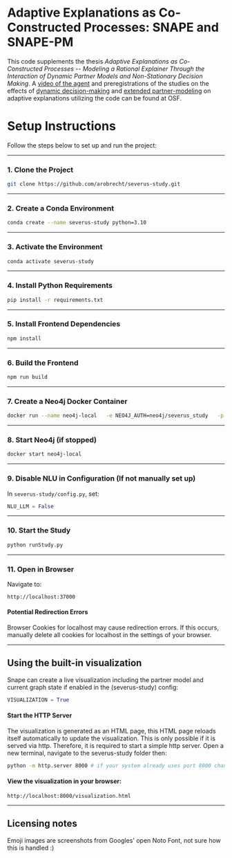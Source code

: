 # Adaptive Explanations as Co-Constructed Processes: SNAPE and SNAPE-PM
This code supplements the thesis _Adaptive Explanations as Co-Constructed Processes -- Modeling a Rational Explainer Through the Interaction of Dynamic Partner Models and Non-Stationary Decision Making_. A [video of the agent](https://doi.org/10.17605/OSF.IO/DAQV9) and preregistrations of the studies on the effects of [dynamic decision-making](https://doi.org/10.17605/OSF.IO/EBH27) and [extended partner-modeling](https://doi.org/10.17605/OSF.IO/DAQV9) on adaptive explanations utilizing the code can be found at OSF.


# Setup Instructions

Follow the steps below to set up and run the project:

---

### 1. Clone the Project
```bash
git clone https://github.com/arobrecht/severus-study.git
```

---

### 2. Create a Conda Environment
```bash
conda create --name severus-study python=3.10
```

---

### 3. Activate the Environment
```bash
conda activate severus-study
```

---

### 4. Install Python Requirements
```bash
pip install -r requirements.txt
```

---

### 5. Install Frontend Dependencies
```bash
npm install
```

---

### 6. Build the Frontend
```bash
npm run build
```

---

### 7. Create a Neo4j Docker Container
```bash
docker run --name neo4j-local   -e NEO4J_AUTH=neo4j/severus_study   -p 7474:7474 -p 7687:7687   neo4j:4.4.37
```

---

### 8. Start Neo4j (if stopped)
```bash
docker start neo4j-local
```

---

### 9. Disable NLU in Configuration (If not manually set up)
In `severus-study/config.py`, set:
```python
NLU_LLM = False
```

---

### 10. Start the Study
```bash
python runStudy.py
```

---

### 11. Open in Browser
Navigate to:
```
http://localhost:37000
```
#### Potential Redirection Errors
Browser Cookies for localhost may cause redirection errors. If this occurs, manually delete all cookies for localhost in the settings of your browser.


---
## Using the built-in visualization
Snape can create a live visualization including the partner model and current graph state if enabled in the (severus-study) config:
```py
VISUALIZATION = True
```
#### Start the HTTP Server
The visualization is generated as an HTML page, this HTML page reloads itself automatically to update the visualization.
This is only possible if it is served via http. Therefore, it is required to start a simple http server.
Open a new terminal, navigate to the severus-study folder then:
```sh
python -m http.server 8000 # if your system already uses port 8000 change this to an unused port
```
#### View the visualization in your browser:
```url
http://localhost:8000/visualization.html
```


---

## Licensing notes
Emoji images are screenshots from Googles' open Noto Font, not sure how this is handled :)
